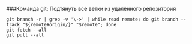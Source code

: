 ###Команда git: Подтянуть все ветки из удалённого репозитория
```
git branch -r | grep -v '\->' | while read remote; do git branch --track "${remote#origin/}" "$remote"; done
git fetch --all
git pull --all
```
